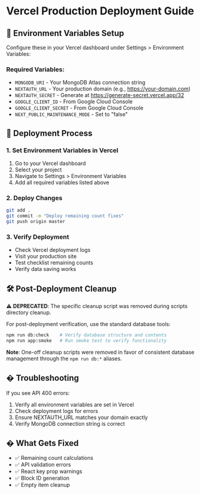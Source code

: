 # Vercel Production Deployment Guide

## 🚀 Environment Variables Setup

Configure these in your Vercel dashboard under Settings > Environment Variables:

### Required Variables:

- `MONGODB_URI` - Your MongoDB Atlas connection string
- `NEXTAUTH_URL` - Your production domain (e.g., https://your-domain.com)
- `NEXTAUTH_SECRET` - Generate at https://generate-secret.vercel.app/32
- `GOOGLE_CLIENT_ID` - From Google Cloud Console
- `GOOGLE_CLIENT_SECRET` - From Google Cloud Console
- `NEXT_PUBLIC_MAINTENANCE_MODE` - Set to "false"

## 🔧 Deployment Process

### 1. Set Environment Variables in Vercel

1. Go to your Vercel dashboard
2. Select your project
3. Navigate to Settings > Environment Variables
4. Add all required variables listed above

### 2. Deploy Changes

```bash
git add .
git commit -m "Deploy remaining count fixes"
git push origin master
```

### 3. Verify Deployment

- Check Vercel deployment logs
- Visit your production site
- Test checklist remaining counts
- Verify data saving works

## 🛠️ Post-Deployment Cleanup

⚠️ **DEPRECATED**: The specific cleanup script was removed during scripts directory cleanup.

For post-deployment verification, use the standard database tools:

```bash
npm run db:check    # Verify database structure and contents
npm run app:smoke   # Run smoke test to verify functionality
```

**Note**: One-off cleanup scripts were removed in favor of consistent database management through the `npm run db:*` aliases.

## � Troubleshooting

If you see API 400 errors:

1. Verify all environment variables are set in Vercel
2. Check deployment logs for errors
3. Ensure NEXTAUTH_URL matches your domain exactly
4. Verify MongoDB connection string is correct

## � What Gets Fixed

- ✅ Remaining count calculations
- ✅ API validation errors
- ✅ React key prop warnings
- ✅ Block ID generation
- ✅ Empty item cleanup

